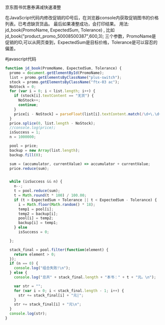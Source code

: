 京东图书优惠券满减快速凑整

在JavaScript代码内修改促销的ID号后，在浏览器console内获取促销图书的价格列表。已考虑缺货货品。
最后如果凑整成功，会打印结果。
用法: jd_book(PromoName, ExpectedSum, Tolerance) , 比如 jd_book("product_promo_50008500387",600,3);
三个参数，PromoName是促销的ID,可以从网页查到，ExpectedSum是目标价格，Tolerance是可以容忍的偏差。


#javascript代码

```javascript
function jd_book(PromoName, ExpectedSum, Tolerance) {
  promo = document.getElementById(PromoName);
  list = promo.getElementsByClassName("plus-switch");
  stock = promo.getElementsByClassName("ftx-03 ac");
  NoStock = 0;
  for (var i = 0; i < list.length; i++) {
    if (stock[i].textContent == "无货") {
      NoStock++;
      continue;
    }
    price[i - NoStock] = parseFloat(list[i].textContent.match(/\d+\.\d+/g));
  }
  price.splice(0, list.length - NoStock);
  //console.log(price);
  isSuccess = 1;
  n = 1000000;

  pool = price;
  backup = new Array(list.length);
  backup.fill(0);

  sum = (accumulator, currentValue) => accumulator + currentValue;
  price.reduce(sum);


  while (isSuccess && n) {
    n--;
    t = pool.reduce(sum);
    t = Math.round(t * 100) / 100.00;
    if (t > ExpectedSum + Tolerance || t < ExpectedSum - Tolerance) {
      i = Math.floor(Math.random() * 18);
      temp1 = pool[i];
      temp2 = backup[i];
      pool[i] = temp2;
      backup[i] = temp1;
    } else
      isSuccess = 0;

  };

  stack_final = pool.filter(function(element) {
    return element > 0;
  });
  if (n == 0) {
    console.log("组合失败!\n");
  } else {
    console.log("总共" + stack_final.length + "本书：" + t + "元。\n");

    var str = "";
    for (var i = 0; i < stack_final.length - 1; i++) {
      str += stack_final[i] + "元|";
    }
    str += stack_final[i] + "元\n";
  }
  console.log(str);
}
```
